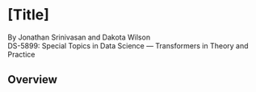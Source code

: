 # [Title]
By Jonathan Srinivasan and Dakota Wilson                                    
DS-5899: Special Topics in Data Science — Transformers in Theory and Practice  

## Overview
